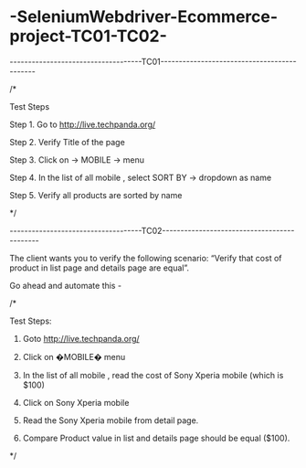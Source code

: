 # -SeleniumWebdriver-Ecommerce-project-TC01-TC02-
------------------------------------TC01--------------------------------------------

/*

Test Steps

Step 1. Go to http://live.techpanda.org/

Step 2. Verify Title of the page

Step 3. Click on -> MOBILE -> menu

Step 4. In the list of all mobile , select SORT BY -> dropdown as name

Step 5. Verify all products are sorted by name

*/

------------------------------------TC02--------------------------------------------

The client wants you to verify the following scenario: “Verify that cost of product in list page and details page are equal”.

Go ahead and automate this -

/*

Test Steps:

1. Goto http://live.techpanda.org/

2. Click on �MOBILE� menu

3. In the list of all mobile , read the cost of Sony Xperia mobile (which is $100)

4. Click on Sony Xperia mobile

5. Read the Sony Xperia mobile from detail page.

6. Compare Product value in list and details page should be equal ($100).

*/
